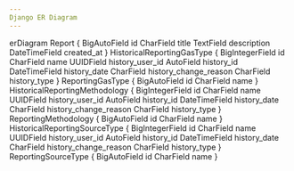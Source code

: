 ```yaml
---
Django ER Diagram
---
```

erDiagram
Report {
    BigAutoField id
    CharField title
    TextField description
    DateTimeField created_at
}
HistoricalReportingGasType {
    BigIntegerField id
    CharField name
    UUIDField history_user_id
    AutoField history_id
    DateTimeField history_date
    CharField history_change_reason
    CharField history_type
}
ReportingGasType {
    BigAutoField id
    CharField name
}
HistoricalReportingMethodology {
    BigIntegerField id
    CharField name
    UUIDField history_user_id
    AutoField history_id
    DateTimeField history_date
    CharField history_change_reason
    CharField history_type
}
ReportingMethodology {
    BigAutoField id
    CharField name
}
HistoricalReportingSourceType {
    BigIntegerField id
    CharField name
    UUIDField history_user_id
    AutoField history_id
    DateTimeField history_date
    CharField history_change_reason
    CharField history_type
}
ReportingSourceType {
    BigAutoField id
    CharField name
}